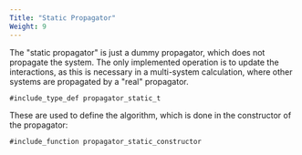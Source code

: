 ```yaml
---
Title: "Static Propagator"
Weight: 9
---
```


The "static propagator" is just a dummy propagator, which does not propagate the system. The only implemented operation is to 
update the interactions, as this is necessary in a multi-system calculation, where other systems are propagated by a "real" propagator.


```Fortran
#include_type_def propagator_static_t

```
These are used to define the algorithm, which is done in the constructor of the propagator:
```Fortran
#include_function propagator_static_constructor
```


